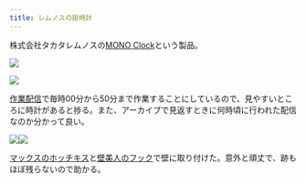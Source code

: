 ```yaml
---
title: レムノスの掛時計
---
```

株式会社タカタレムノスの[MONO Clock](https://www.amazon.co.jp/dp/B004UIT8BK)という製品。

![](https://lh3.googleusercontent.com/S3tH0Qztk6NqZCE1COyRwPMbC98EeCynNjz_Zi4Tn-4YAToc-OAhzFztO33qKHRzD5S3xmYnh3z4-_izQ6eDflg83ByAt7XrWohqN_1C3DTDLB2R_xsd5O9kaHDl-AeSCS-w3ld0ejnsAX9_FA)

![](https://lh3.googleusercontent.com/fBkJ2zfuMvlcvHc-lDNLTGiJTmI1M3sYVCXeAvFOtvbjvB27sol8zkdoi725ghf6zTPzn1EM71AIBLy68iCX43HZqDMcOfLaQU6DGVcnaFjKQDbhPVZo1RTGGOBfNjV8-wrJp7ZLw5AabpYPOw)

[作業配信](https://www.youtube.com/channel/UC5s-KpSDGzxWPWNv94PnJHw)で毎時00分から50分まで作業することにしているので、見やすいところに時計があると捗る。また、アーカイブで見返すときに何時頃に行われた配信なのか分かって良い。

![](https://lh4.googleusercontent.com/4v2BKjhqz1-BLigsanPCsBKGNIdnelPyTodamicDWdFL4Q4W_wvECxzmLX0gbbD6AlQs4aPUvM4jZpySd2E-CVCXWcPKQzJx5_LSOQKxD8iXiCKmNYvqG0veMqV2PzzwbfmgqmH8lF9GSHXOhg)![](https://lh4.googleusercontent.com/DkFCHpduCir1AY3aYco1Odb8zHY6C9TLI2BKP8_eN1NDiyVwIxiEv1iWM2H1YOwgX95weG48rUD3W1EnI0htJ8IppPHidoldmeBMjpk4OPnzf1_dV3ugoSTuCSwKl-xwGwCGxwmlUznki47M7A)

[マックスのホッチキス](https://www.amazon.co.jp/dp/B000O9WRWG)と[壁美人のフック](https://www.amazon.co.jp/dp/B00CU78TDG)で壁に取り付けた。意外と頑丈で、跡もほぼ残らないので助かる。
